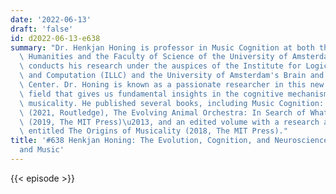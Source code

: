 ```yaml
---
date: '2022-06-13'
draft: 'false'
id: d2022-06-13-e638
summary: "Dr. Henkjan Honing is professor in Music Cognition at both the Faculty of\
  \ Humanities and the Faculty of Science of the University of Amsterdam (UvA). He\
  \ conducts his research under the auspices of the Institute for Logic, Language\
  \ and Computation (ILLC) and the University of Amsterdam's Brain and Cognition (ABC)\
  \ Center. Dr. Honing is known as a passionate researcher in this new interdisciplinary\
  \ field that gives us fundamental insights in the cognitive mechanisms underlying\
  \ musicality. He published several books, including Music Cognition: The Basics\
  \ (2021, Routledge), The Evolving Animal Orchestra: In Search of What Makes Us Musical\
  \ (2019, The MIT Press)\u2013, and an edited volume with a research agenda on musicality\
  \ entitled The Origins of Musicality (2018, The MIT Press)."
title: '#638 Henkjan Honing: The Evolution, Cognition, and Neuroscience of Musicality
  and Music'
---
```

{{< episode >}}
